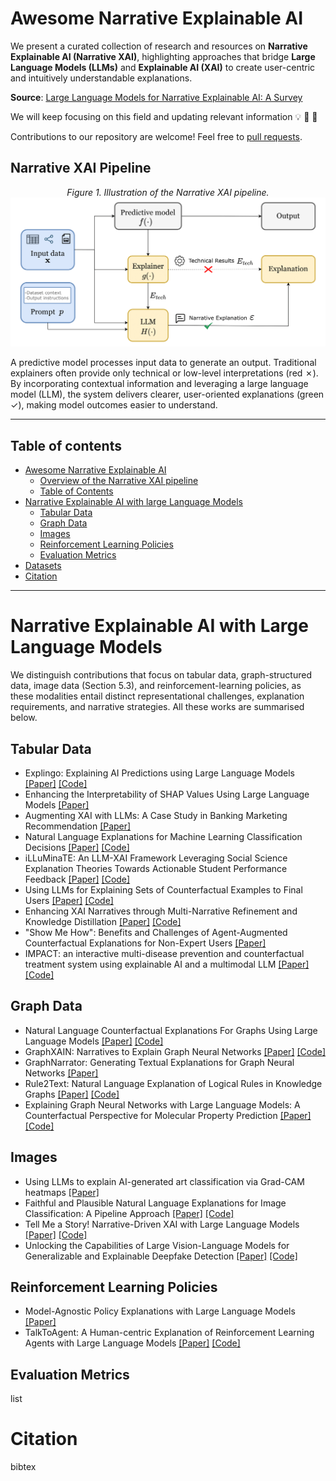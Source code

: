 # Awesome Narrative Explainable AI
We present a curated collection of research and resources on **Narrative Explainable AI (Narrative XAI)**, highlighting approaches that bridge **Large Language Models (LLMs)** and **Explainable AI (XAI)** to create user-centric and intuitively understandable explanations.

**Source**: [Large Language Models for Narrative Explainable AI: A Survey](https://hercolelab.netlify.app)

We will keep focusing on this field and updating relevant information 💡 🔄 🧠

Contributions to our repository are welcome! Feel free to [pull requests](https://github.com/hercolelab/awesome-narrative-explainable-AI/pulls).


## Narrative XAI Pipeline

<p align="center">
  <em>Figure 1. Illustration of the Narrative XAI pipeline.</em>
  <img src="pipeline_v2.png" alt="Overview of the Narrative XAI Pipeline" width="800">
  <br>
</p>
A predictive model processes input data to generate an output. Traditional explainers often provide only technical or low-level interpretations (red ✗). By incorporating contextual information and leveraging a large language model (LLM), the system delivers clearer, user-oriented explanations (green ✓), making model outcomes easier to understand.

---
## Table of contents
- [Awesome Narrative Explainable AI](#awesome-narrative-explainable-ai)
  - [Overview of the Narrative XAI pipeline](#narrative-xai-pipeline)
  - [Table of Contents](#table-of-contents)
- [Narrative Explainable AI with large Language Models](#narrative-explainable-ai-with-large-language-models)
  - [Tabular Data](#tabular-data)
  - [Graph Data](#graph-data)
  - [Images](#images)
  - [Reinforcement Learning Policies](#reinforcement-learning-policies)
  - [Evaluation Metrics](#evaluation-metrics)
- [Datasets](#datasets)
- [Citation](#citation)

---

# Narrative Explainable AI with Large Language Models
We distinguish contributions that focus on tabular data, graph-structured data, image data (Section 5.3), and reinforcement-learning policies, as these modalities entail distinct representational challenges, explanation requirements, and
narrative strategies. All these works are summarised below.

## Tabular Data
- Explingo: Explaining AI Predictions using Large Language Models [[Paper]](https://arxiv.org/pdf/2412.05145) [[Code]](https://github.com/sibyl-dev/Explingo)
- Enhancing the Interpretability of SHAP Values Using Large Language Models [[Paper]](https://arxiv.org/pdf/2409.00079)
- Augmenting XAI with LLMs: A Case Study in Banking Marketing Recommendation [[Paper]](https://www.researchgate.net/publication/382119664_Augmenting_XAI_with_LLMs_A_Case_Study_in_Banking_Marketing_Recommendation)
- Natural Language Explanations for Machine Learning Classification Decisions [[Paper]](https://ieeexplore.ieee.org/document/10191637) [[Code]](https://github.com/jameswburton18/LocalLevelExplanations)
- iLLuMinaTE: An LLM-XAI Framework Leveraging Social Science Explanation Theories Towards Actionable Student Performance Feedback [[Paper]](https://ojs.aaai.org/index.php/AAAI/article/view/35065) [[Code]](https://github.com/epfl-ml4ed/iLLuMinaTE)
- Using LLMs for Explaining Sets of Counterfactual Examples to Final Users [[Paper]](https://arxiv.org/pdf/2408.15133) [[Code]](https://github.com/arturofredes/LLM-4-CFs-Explanation)
- Enhancing XAI Narratives through Multi-Narrative Refinement and Knowledge Distillation [[Paper]](https://arxiv.org/pdf/2510.03134) [[Code]](https://github.com/flaat/llm_kd) 
- "Show Me How": Benefits and Challenges of Agent-Augmented Counterfactual Explanations for Non-Expert Users [[Paper]](https://dl.acm.org/doi/full/10.1145/3699682.3728321)
- IMPACT: an interactive multi-disease prevention and counterfactual treatment system using explainable AI and a multimodal LLM [[Paper]](https://peerj.com/articles/cs-2839/) [[Code]](https://github.com/iprasantmohanty/presonalized-health)

## Graph Data
- Natural Language Counterfactual Explanations For Graphs Using Large Language Models [[Paper]](https://arxiv.org/pdf/2410.09295) [[Code]](https://github.com/flaat/llm-graph-cf)
- GraphXAIN: Narratives to Explain Graph Neural Networks [[Paper]](https://arxiv.org/pdf/2411.02540) [[Code]](https://github.com/ADMAntwerp/GraphXAIN)
- GraphNarrator: Generating Textual Explanations for Graph Neural Networks [[Paper]](https://arxiv.org/pdf/2410.15268)
- Rule2Text: Natural Language Explanation of Logical Rules in Knowledge Graphs [[Paper]](https://arxiv.org/pdf/2507.23740) [[Code]](https://github.com/idirlab/KGRule2NL)
- Explaining Graph Neural Networks with Large Language Models: A Counterfactual Perspective for Molecular Property Prediction [[Paper]](https://arxiv.org/pdf/2410.15165) [[Code]](https://github.com/YinhanHe123/new_LLM4GNNExplanation)

## Images
- Using LLMs to explain AI-generated art classification via Grad-CAM heatmaps [[Paper]](https://www.researchgate.net/publication/387398529_Using_LLMs_to_explain_AI-generated_art_classification_via_Grad-CAM_heatmaps)
- Faithful and Plausible Natural Language Explanations for Image Classification: A Pipeline Approach [[Paper]](https://aclanthology.org/2024.findings-emnlp.130.pdf) [[Code]](https://github.com/wojciechowskiofficial/FLEX)
- Tell Me a Story! Narrative-Driven XAI with Large Language Models [[Paper]](https://arxiv.org/pdf/2309.17057) [[Code]](https://github.com/ADMAntwerp/XAIstories)
- Unlocking the Capabilities of Large Vision-Language Models for Generalizable and Explainable Deepfake Detection [[Paper]](https://proceedings.mlr.press/v267/yu25d.html) [[Code]](https://github.com/botianzhe/LVLM-DFD)

## Reinforcement Learning Policies
- Model-Agnostic Policy Explanations with Large Language Models [[Paper]](https://arxiv.org/pdf/2504.05625)
- TalkToAgent: A Human-centric Explanation of Reinforcement Learning Agents with Large Language Models [[Paper]](https://arxiv.org/pdf/2509.04809) [[Code]](https://github.com/li-group/TalktoAgent)


## Evaluation Metrics
list

# Citation
bibtex


